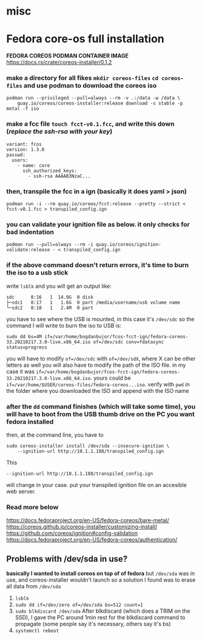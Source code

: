 # misc

# Fedora core-os full installation

**FEDORA COREOS PODMAN CONTAINER IMAGE**
https://docs.rs/crate/coreos-installer/0.1.2

### make a directory for all fikes `mkdir coreos-files` `cd coreos-files` and use podman to download the coreos iso

```
podman run --privileged --pull=always --rm -v .:/data -w /data \
    quay.io/coreos/coreos-installer:release download -s stable -p metal -f iso
```

### make a fcc file `touch fcct-v0.1.fcc`, and write this down (*replace the ssh-rsa with your key*)

```
variant: fcos
version: 1.3.0
passwd:
  users:
    - name: core
      ssh_authorized_keys:
        - ssh-rsa AAAAB3NzaC...
```

### then, transpile the fcc in a ign (basically it does yaml > json)

```
podman run -i --rm quay.io/coreos/fcct:release --pretty --strict < fcct-v0.1.fcc > transpiled_config.ign
```

### you can validate your ignition file as below. it only checks for bad indentation

```
podman run --pull=always --rm -i quay.io/coreos/ignition-validate:release - < transpiled_config.ign
```

### if the above command doesn't return errors, it's time to burn the iso to a usb stick
write `lsblk` and you will get an output like:

```
sdc      8:16   1  14.9G  0 disk 
├─sdc1   8:17   1   1.6G  0 part /media/username/usb volume name
└─sdc2   8:18   1   2.4M  0 part 
```

you have to see where the USB is mounted, in this case it's `/dev/sdc`
so the command I will write to burn the iso to USB is:

```
sudo dd bs=4M if=/var/home/bogdanbujor/fcos-fcct-ign/fedora-coreos-33.20210217.3.0-live.x86_64.iso of=/dev/sdc conv=fdatasync  status=progress
```

you will have to modify `of=/dev/sdc` with `of=/dev/sdX`, where X can be other letters as well
you will also have to modify the path of the ISO file. in my case it was `if=/var/home/bogdanbujor/fcos-fcct-ign/fedora-coreos-33.20210217.3.0-live.x86_64.iso`. yours could be `if=/var/home/$USER/coreos-files/fedora-coreos...iso`. verify with `pwd` in the folder where you downloaded the ISO and append with the ISO name

### after the `dd` command finishes (which will take some time), you will have to boot from the USB thumb drive on the PC you want fedora installed

then, at the command line, you have to

```
sudo coreos-installer install /dev/sda --insecure-ignition \
    --ignition-url http://10.1.1.188/transpiled_config.ign
```
This

```--ignition-url http://10.1.1.188/transpiled_config.ign```

will change in your case. put your transpiled ignition file on an accesible web server.

### Read more below

https://docs.fedoraproject.org/en-US/fedora-coreos/bare-metal/
https://coreos.github.io/coreos-installer/customizing-install/
https://github.com/coreos/ignition#config-validation
https://docs.fedoraproject.org/en-US/fedora-coreos/authentication/


## Problems with /dev/sda in use?
**basically I wanted to install coreos on top of of fedora**
but `/dev/sda` was in use, and coreos-installer wouldn't launch
so a solution I found was to erase all data from `/dev/sda`

1. `lsblk`
2. `sudo dd if=/dev/zero of=/dev/sda bs=512 count=1`
3. `sudo blkdiscard /dev/sda`
   After blkdiscard (which does a TRIM on the SSD), I gave the PC around 1min rest for the blkdiscard command to propagate (some people say it's necessary, others say it's bs)
4. `systemctl reboot`
